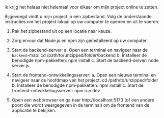 Ik krijg het helaas niet helemaal voor elkaar om mijn project online te zetten.

Bijgevoegd vindt u mijn project in een zipbestand. Volg de onderstaande instructies om het project lokaal op uw computer te openen en uit te voeren:

1. Pak het zipbestand uit op een locatie naar keuze.

2. Zorg ervoor dat Node.js en npm zijn geïnstalleerd op uw computer.

3. Start de backend-server:
   a. Open een terminal en navigeer naar de `backend`-map:
   cd /path/to/unzipped/folder/backend
   b. Installeer de benodigde npm-pakketten:
   npm install
   c. Start de backend-server:
   node server.js

4. Start de frontend-ontwikkelingsserver:
   a. Open een nieuwe terminal en navigeer naar de hoofdmap van het project:
   cd /path/to/unzipped/folder
   b. Installeer de benodigde npm-pakketten:
   npm install
   c. Start de frontend-ontwikkelingsserver:
   npm run dev

5. Open een webbrowser en ga naar http://localhost:5173 (of een andere poort die wordt weergegeven in de terminal) om de frontend van de applicatie te bekijken.
